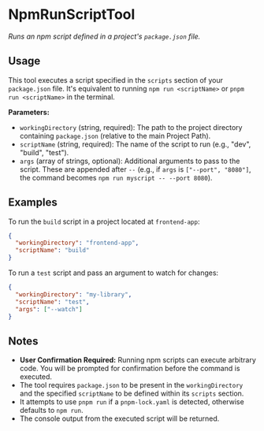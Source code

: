 ﻿# NpmRunScriptTool

*Runs an npm script defined in a project's `package.json` file.*

## Usage

This tool executes a script specified in the `scripts` section of your `package.json` file. It's equivalent to running `npm run <scriptName>` or `pnpm run <scriptName>` in the terminal.

**Parameters:**
-   `workingDirectory` (string, required): The path to the project directory containing `package.json` (relative to the main Project Path).
-   `scriptName` (string, required): The name of the script to run (e.g., "dev", "build", "test").
-   `args` (array of strings, optional): Additional arguments to pass to the script. These are appended after `--` (e.g., if `args` is `["--port", "8080"]`, the command becomes `npm run myscript -- --port 8080`).

## Examples

To run the `build` script in a project located at `frontend-app`:

```json
{
  "workingDirectory": "frontend-app",
  "scriptName": "build"
}
```

To run a `test` script and pass an argument to watch for changes:

```json
{
  "workingDirectory": "my-library",
  "scriptName": "test",
  "args": ["--watch"]
}
```

## Notes

-   **User Confirmation Required:** Running npm scripts can execute arbitrary code. You will be prompted for confirmation before the command is executed.
-   The tool requires `package.json` to be present in the `workingDirectory` and the specified `scriptName` to be defined within its `scripts` section.
-   It attempts to use `pnpm run` if a `pnpm-lock.yaml` is detected, otherwise defaults to `npm run`.
-   The console output from the executed script will be returned.